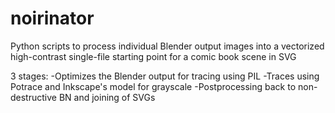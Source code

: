 noirinator
==========

Python scripts to process individual Blender output images into a vectorized high-contrast single-file starting point for a comic book scene in SVG

3 stages:
-Optimizes the Blender output for tracing using PIL
-Traces using Potrace and Inkscape's model for grayscale
-Postprocessing back to non-destructive BN and joining of SVGs
